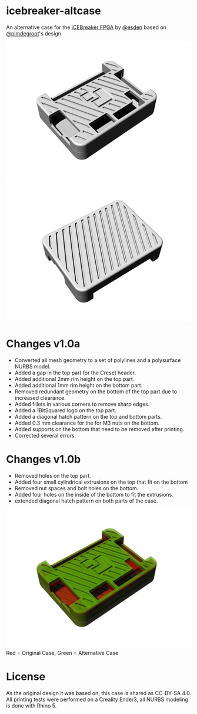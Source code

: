 # icebreaker-altcase
An alternative case for the [iCEBreaker FPGA](https://www.crowdsupply.com/1bitsquared/icebreaker-fpga) by [@esden](https://github.com/esden) based on [@pimdegroot](https://github.com/pimdegroot)'s design.

![Top](/v1.0b/ICE_Top_2.jpg)
![Bottom](/v1.0b/ICE_Bottom_2.jpg)

# Changes v1.0a
- Converted all mesh geometry to a set of polylines and a polysurface NURBS model.
- Added a gap in the top part for the Creset header.
- Added additional 2mm rim height on the top part.
- Added additional 1mm rim height on the bottom part.
- Removed redundant geometry on the bottom of the top part due to increased clearance.
- Added fillets in various corners to remove sharp edges.
- Added a 1BitSquared logo on the top part.
- Added a diagonal hatch pattern on the top and bottom parts.
- Added 0.3 mm clearance for the for M3 nuts on the bottom.
- Added supports on the bottom that need to be removed after printing. 
- Corrected several errors.

# Changes v1.0b
- Removed holes on the top part.
- Added four small cylindrical extrusions on the top that fit on the bottom
- Removed nut spaces and bolt holes on the bottom.
- Added four holes on the inside of the bottom to fit the extrusions.
- extended diagonal hatch pattern on both parts of the case.  

![Diff](/v1.0b/ICE_Diff_2.jpg)
Red = Original Case, Green = Alternative Case

# License
As the original design it was based on, this case is shared as CC-BY-SA 4.0.
All printing tests were performed on a Creality Ender3, all NURBS modeling is done with Rhino 5.
